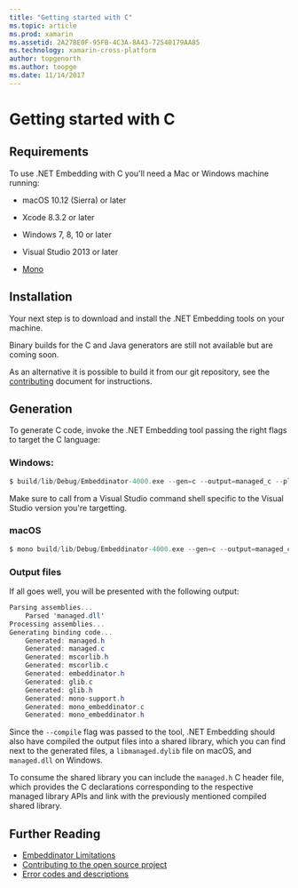 ```yaml
---
title: "Getting started with C"
ms.topic: article
ms.prod: xamarin
ms.assetid: 2A27BE0F-95FB-4C3A-8A43-72540179AA85
ms.technology: xamarin-cross-platform
author: topgenorth
ms.author: toopge
ms.date: 11/14/2017
---
```


# Getting started with C


## Requirements

To use .NET Embedding with C you'll need a Mac or Windows machine running:

* macOS 10.12 (Sierra) or later
* Xcode 8.3.2 or later

* Windows 7, 8, 10 or later
* Visual Studio 2013 or later

* [Mono](http://www.mono-project.com/download/)


## Installation

Your next step is to download and install the .NET Embedding tools on your machine.

Binary builds for the C and Java generators are still not available but are coming soon.

As an alternative it is possible to build it from our git repository, see the [contributing](https://github.com/mono/Embeddinator-4000/blob/master/docs/Contributing.md) document for instructions.


## Generation

To generate C code, invoke the .NET Embedding tool passing the right flags to target the C language:

### Windows:

```csharp
$ build/lib/Debug/Embeddinator-4000.exe --gen=c --output=managed_c --platform=windows --compile managed.dll
```

Make sure to call from a Visual Studio command shell specific to the Visual Studio version you're targetting.

### macOS

```csharp
$ mono build/lib/Debug/Embeddinator-4000.exe --gen=c --output=managed_c --platform=macos --compile managed.dll
```

### Output files

If all goes well, you will be presented with the following output:

```csharp
Parsing assemblies...
    Parsed 'managed.dll'
Processing assemblies...
Generating binding code...
    Generated: managed.h
    Generated: managed.c
    Generated: mscorlib.h
    Generated: mscorlib.c
    Generated: embeddinator.h
    Generated: glib.c
    Generated: glib.h
    Generated: mono-support.h
    Generated: mono_embeddinator.c
    Generated: mono_embeddinator.h
```

Since the `--compile` flag was passed to the tool, .NET Embedding should also have compiled the output files into a shared library, which you can find next to the generated files, a `libmanaged.dylib` file on macOS, and `managed.dll` on Windows.

To consume the shared library you can include the `managed.h` C header file, which provides the C declarations corresponding to the respective managed library APIs and link with the previously mentioned compiled shared library.

## Further Reading

* [Embeddinator Limitations](~/tools/dotnet-embedding/limitations.md)
* [Contributing to the open source project](https://github.com/mono/Embeddinator-4000/blob/master/docs/Contributing.md)
* [Error codes and descriptions](~/tools/dotnet-embedding/errors.md)
